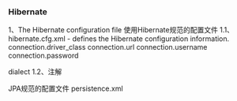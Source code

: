 ### Hibernate

1、The Hibernate configuration file
使用Hibernate规范的配置文件
1.1、hibernate.cfg.xml - defines the Hibernate configuration information.
connection.driver_class 
connection.url 
connection.username 
connection.password

dialect 
1.2、注解

JPA规范的配置文件
persistence.xml

